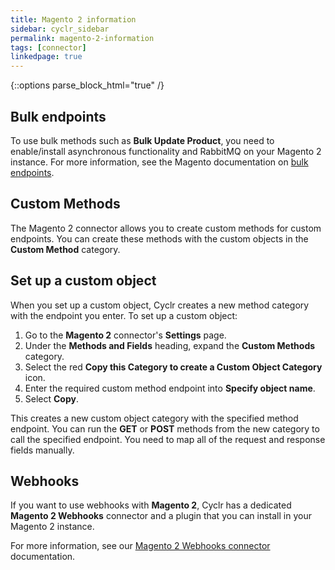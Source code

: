 ```yaml
---
title: Magento 2 information
sidebar: cyclr_sidebar
permalink: magento-2-information
tags: [connector]
linkedpage: true
---
```

{::options parse_block_html="true" /}
<section class="card">

## Bulk endpoints

To use bulk methods such as **Bulk Update Product**, you need to enable/install asynchronous functionality and RabbitMQ on your Magento 2 instance. For more information, see the Magento documentation on [bulk endpoints](https://devdocs.magento.com/guides/v2.4/rest/bulk-endpoints.html).

</section>
<section class="card">

## Custom Methods

The Magento 2 connector allows you to create custom methods for custom endpoints. You can create these methods with the custom objects in the **Custom Method** category.

</section>
<section class="card">

## Set up a custom object

When you set up a custom object, Cyclr creates a new method category with the endpoint you enter. To set up a custom object:

1. Go to the **Magento 2** connector's **Settings** page.
2. Under the **Methods and Fields** heading, expand the **Custom Methods** category.
3. Select the red **Copy this Category to create a Custom Object Category** icon.
4. Enter the required custom method endpoint into **Specify object name**. 
5. Select **Copy**.

This creates a new custom object category with the specified method endpoint. You can run the **GET** or **POST** methods from the new category to call the specified endpoint. You need to map all of the request and response fields manually.

</section>
<section class="card">

## Webhooks

If you want to use webhooks with **Magento 2**, Cyclr has a dedicated **Magento 2 Webhooks** connector and a plugin that you can install in your Magento 2 instance.

For more information, see our [Magento 2 Webhooks connector](https://docs.cyclr.com/magento-2-webhooks-connector#magento-2-webhooks-setup) documentation.

</section>
